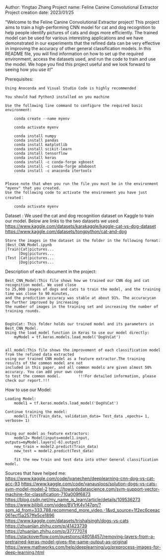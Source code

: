 Author: Yingtao Zhang
Project name: Feline Canine Convolutional Extractor
Project creation date: 2023/01/25


"Welcome to the Feline Canine Convolutional Extractor project! This project aims to train a high-performing CNN model for cat and dog recognition to help people identify pictures of cats and dogs more efficiently. The trained model can be used for various interesting applications and we have demonstrated in our experiments that the refined data can be very effective in improving the accuracy of other general classification models. In this README file, you will find information on how to set up the required environment, access the datasets used, and run the code to train and use the model. We hope you find this project useful and we look forward to seeing how you use it!"


Prerequisites:

    Using Anoconda and Visual Studio Code is highly recommended 
	
	You should had Python3 installed on you machine
	
    Use the following line command to configure the required basic environment:
        
        conda create --name myenv

        conda activate myenv
        
        conda install numpy
        conda install pandas
        conda install matplotlib
        conda install scikit-learn
        conda install tensorflow
        conda install keras
        conda install -c conda-forge xgboost
        conda install -c conda-forge adaboost
        conda install -c anaconda itertools


    Please note that when you run the file you must be in the environment "myenv" that you created.
    Use the following code to activate the environment you have just created：

        conda activate myenv



Dataset :
    We used the cat and dog recognition dataset on Kaggle to train our model.
    Below are links to the two datasets we used:
    https://www.kaggle.com/datasets/karakaggle/kaggle-cat-vs-dog-dataset
    https://www.kaggle.com/datasets/tongpython/cat-and-dog

    Store the images in the dataset in the folder in the following format:
    |Best_CNN_Model.ipynb
    |Train|Cat|pictures...
          |Dog|pictures...
    |Test |Cat|pictures...
          |Dog|pictures...
    
    



Description of each document in the project:

	Best_CNN_Model:This file shows how we trained our CNN dog and cat recognition model. We used close
    to 25,000 images of dogs and cats to train the model, and the training time was close to 90 minutes, 
    and the prediction accuracy was stable at about 91%. The accuracycan be further improved by increasing 
    the number of images in the training set and increasing the number of training rounds.


    DogVsCat: This folder holds our trained model and its parameters in Best_CNN_Model.
    Using the load_model function in Keras to use our model directly:
        myModel = tf.keras.models.load_model('DogVsCat')

    
    all_model:This file shows the improvement of each classification model from the refined data extracted 
    using our trained CNN model as a feature extractor.The training results of the common model are not 
    included in this paper, and all common models are given almost 50% accuracy. You can add your own code 
    to test the common model.        !!!For detailed information, please check our report.!!!



How to use our Model:

    Loading Model:
        model1 = tf.keras.models.load_model('DogVsCat')
    
    Continue training the model:
        model1.fit(Train_data, validation_data= Test_data ,epochs= 1, verbose= 1)
        

    Using our model as feature extractors:
        model2= Model(inputs=model1.input, outputs=myModel.layers[-6].output)
        new_train = model2.predict(Train_data)
        new_test = model2.predict(Test_data)

        fit the new train and test data into other General classification model.



Sources that have helped me:
    https://www.kaggle.com/code/ivanechen/deeplearning-cnn-dog-vs-cat-acc-93
    https://www.kaggle.com/code/vanausloos/solution-dogs-vs-cats-svm-model-model-2
    https://towardsdatascience.com/svm-support-vector-machine-for-classification-710a009f6873
    https://blog.csdn.net/my_name_is_learn/article/details/109536273
    https://www.bilibili.com/video/BV1rK4y147qn/?spm_id_from=333.788.recommend_more_video.-1&vd_source=1f2ec6ceeac061ecf5a257ffe5ce1896
    https://www.kaggle.com/datasets/trishalsingh/dogs-vs-cats
    https://zhuanlan.zhihu.com/p/41423739
    https://zhuanlan.zhihu.com/p/37777074
    https://stackoverflow.com/questions/48018457/removing-layers-from-a-pretrained-keras-model-gives-the-same-output-as-original
    https://www.mathworks.com/help/deeplearning/ug/preprocess-images-for-deep-learning.html

    
    